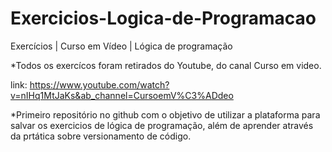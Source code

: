 # Exercicios-Logica-de-Programacao

Exercícios | Curso em Vídeo | Lógica de programação 

*Todos os exercícos foram retirados do Youtube, do canal Curso em video. 

link: https://www.youtube.com/watch?v=nIHq1MtJaKs&ab_channel=CursoemV%C3%ADdeo 

*Primeiro repositório no github com o objetivo de utilizar a plataforma para salvar os exercicios de lógica de programação, além de aprender através da prtática sobre versionamento de código.
